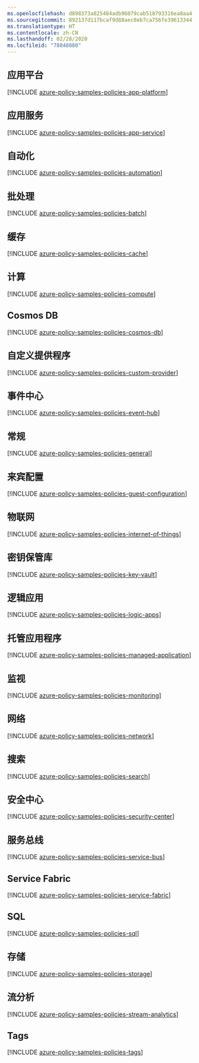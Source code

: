 ```yaml
---
ms.openlocfilehash: d898373a825484adb96079cab518793316ea8aa4
ms.sourcegitcommit: 892137d117bcaf9d88aec0eb7ca756fe39613344
ms.translationtype: HT
ms.contentlocale: zh-CN
ms.lasthandoff: 02/28/2020
ms.locfileid: "78048880"
---
```

## <a name="app-platform"></a>应用平台

[!INCLUDE [azure-policy-samples-policies-app-platform](azure-policy-samples-policies-app-platform.md)]

## <a name="app-service"></a>应用服务

[!INCLUDE [azure-policy-samples-policies-app-service](azure-policy-samples-policies-app-service.md)]

## <a name="automation"></a>自动化

[!INCLUDE [azure-policy-samples-policies-automation](azure-policy-samples-policies-automation.md)]

## <a name="batch"></a>批处理

[!INCLUDE [azure-policy-samples-policies-batch](azure-policy-samples-policies-batch.md)]

## <a name="cache"></a>缓存

[!INCLUDE [azure-policy-samples-policies-cache](azure-policy-samples-policies-cache.md)]

## <a name="compute"></a>计算

[!INCLUDE [azure-policy-samples-policies-compute](azure-policy-samples-policies-compute.md)]

<!-- ## Container Registry -->

<!-- [!INCLUDE [azure-policy-samples-policies-container-registry](azure-policy-samples-policies-container-registry.md)] -->

## <a name="cosmos-db"></a>Cosmos DB

[!INCLUDE [azure-policy-samples-policies-cosmos-db](azure-policy-samples-policies-cosmos-db.md)]

## <a name="custom-provider"></a>自定义提供程序

[!INCLUDE [azure-policy-samples-policies-custom-provider](azure-policy-samples-policies-custom-provider.md)]

<!-- ## Data Lake -->

<!-- [!INCLUDE [azure-policy-samples-policies-data-lake](azure-policy-samples-policies-data-lake.md)] -->

## <a name="event-hub"></a>事件中心

[!INCLUDE [azure-policy-samples-policies-event-hub](azure-policy-samples-policies-event-hub.md)]

## <a name="general"></a>常规

[!INCLUDE [azure-policy-samples-policies-general](azure-policy-samples-policies-general.md)]

## <a name="guest-configuration"></a>来宾配置

[!INCLUDE [azure-policy-samples-policies-guest-configuration](azure-policy-samples-policies-guest-configuration.md)]

## <a name="internet-of-things"></a>物联网

[!INCLUDE [azure-policy-samples-policies-internet-of-things](azure-policy-samples-policies-internet-of-things.md)]

## <a name="key-vault"></a>密钥保管库

[!INCLUDE [azure-policy-samples-policies-key-vault](azure-policy-samples-policies-key-vault.md)]

<!-- ## Kubernetes -->

<!-- [!INCLUDE [azure-policy-samples-policies-kubernetes](azure-policy-samples-policies-kubernetes.md)] -->

<!-- ## Kubernetes service -->

<!-- [!INCLUDE [azure-policy-samples-policies-kubernetes-service](azure-policy-samples-policies-kubernetes-service.md)] -->

<!-- ## Lighthouse -->

<!-- [!INCLUDE [azure-policy-samples-policies-lighthouse](azure-policy-samples-policies-lighthouse.md)] -->

## <a name="logic-apps"></a>逻辑应用

[!INCLUDE [azure-policy-samples-policies-logic-apps](azure-policy-samples-policies-logic-apps.md)]

## <a name="managed-application"></a>托管应用程序

[!INCLUDE [azure-policy-samples-policies-managed-application](azure-policy-samples-policies-managed-application.md)]

## <a name="monitoring"></a>监视

[!INCLUDE [azure-policy-samples-policies-monitoring](azure-policy-samples-policies-monitoring.md)]

## <a name="network"></a>网络

[!INCLUDE [azure-policy-samples-policies-network](azure-policy-samples-policies-network.md)]

## <a name="search"></a>搜索

[!INCLUDE [azure-policy-samples-policies-search](azure-policy-samples-policies-search.md)]

## <a name="security-center"></a>安全中心

[!INCLUDE [azure-policy-samples-policies-security-center](azure-policy-samples-policies-security-center.md)]

## <a name="service-bus"></a>服务总线

[!INCLUDE [azure-policy-samples-policies-service-bus](azure-policy-samples-policies-service-bus.md)]

## <a name="service-fabric"></a>Service Fabric

[!INCLUDE [azure-policy-samples-policies-service-fabric](azure-policy-samples-policies-service-fabric.md)]

## <a name="sql"></a>SQL

[!INCLUDE [azure-policy-samples-policies-sql](azure-policy-samples-policies-sql.md)]

## <a name="storage"></a>存储

[!INCLUDE [azure-policy-samples-policies-storage](azure-policy-samples-policies-storage.md)]

## <a name="stream-analytics"></a>流分析

[!INCLUDE [azure-policy-samples-policies-stream-analytics](azure-policy-samples-policies-stream-analytics.md)]

## <a name="tags"></a>Tags

[!INCLUDE [azure-policy-samples-policies-tags](azure-policy-samples-policies-tags.md)]

